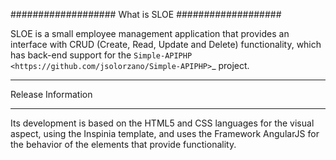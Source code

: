 ###################
What is SLOE
###################

SLOE is a small employee management application that provides an interface with CRUD (Create, Read, Update and Delete) functionality, 
which has back-end support for the `Simple-APIPHP
<https://github.com/jsolorzano/Simple-APIPHP>`_ project.

*******************
Release Information
*******************

Its development is based on the HTML5 and CSS languages for the visual aspect, using the Inspinia template, 
and uses the Framework AngularJS for the behavior of the elements that provide functionality.
